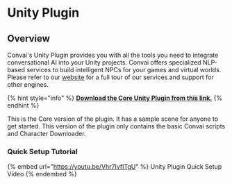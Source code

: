 # Unity Plugin

## Overview

Convai's Unity Plugin provides you with all the tools you need to integrate conversational AI into your Unity projects. Convai offers specialized NLP-based services to build intelligent NPCs for your games and virtual worlds. Please refer to our [website](https://convai.com/) for a full tour of our services and support for other engines.

{% hint style="info" %}
[**Download the Core Unity Plugin from this link.**](https://assetstore.unity.com/packages/tools/behavior-ai/npc-ai-dialog-actions-and-general-intelligence-by-convai-235621)
{% endhint %}

This is the Core version of the plugin. It has a sample scene for anyone to get started. This version of the plugin only contains the basic Convai scripts and Character Downloader.

### Quick Setup Tutorial

{% embed url="https://youtu.be/Vhr7IvfITgU" %}
Unity Plugin Quick Setup Video
{% endembed %}
